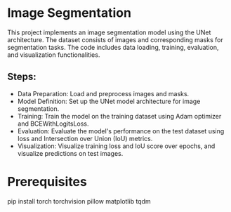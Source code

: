 # Image Segmentation
This project implements an image segmentation model using the UNet architecture. The dataset consists of images and corresponding masks for segmentation tasks. The code includes data loading, training, evaluation, and visualization functionalities.

## Steps:
- Data Preparation: Load and preprocess images and masks.
- Model Definition: Set up the UNet model architecture for image segmentation.
- Training: Train the model on the training dataset using Adam optimizer and BCEWithLogitsLoss.
- Evaluation: Evaluate the model's performance on the test dataset using loss and Intersection over Union (IoU) metrics.
- Visualization: Visualize training loss and IoU score over epochs, and visualize predictions on test images.


# Prerequisites
pip install torch torchvision pillow matplotlib tqdm
